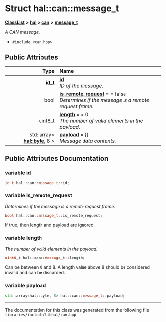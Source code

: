 

# Struct hal::can::message\_t



[**ClassList**](annotated.md) **>** [**hal**](namespacehal.md) **>** [**can**](classhal_1_1can.md) **>** [**message\_t**](structhal_1_1can_1_1message__t.md)



_A CAN message._ 

* `#include <can.hpp>`





















## Public Attributes

| Type | Name |
| ---: | :--- |
|  [**id\_t**](classhal_1_1can.md#typedef-id_t) | [**id**](#variable-id)  <br>_ID of the message._  |
|  bool | [**is\_remote\_request**](#variable-is_remote_request)   = = false<br>_Determines if the message is a remote request frame._  |
|  uint8\_t | [**length**](#variable-length)   = = 0<br>_The number of valid elements in the payload._  |
|  std::array&lt; [**hal::byte**](namespacehal.md#typedef-byte), 8 &gt; | [**payload**](#variable-payload)   = {}<br>_Message data contents._  |












































## Public Attributes Documentation




### variable id 

```C++
id_t hal::can::message_t::id;
```






### variable is\_remote\_request 

_Determines if the message is a remote request frame._ 
```C++
bool hal::can::message_t::is_remote_request;
```



If true, then length and payload are ignored. 


        



### variable length 

_The number of valid elements in the payload._ 
```C++
uint8_t hal::can::message_t::length;
```



Can be between 0 and 8. A length value above 8 should be considered invalid and can be discarded. 


        



### variable payload 

```C++
std::array<hal::byte, 8> hal::can::message_t::payload;
```




------------------------------
The documentation for this class was generated from the following file `libraries/include/libhal/can.hpp`

